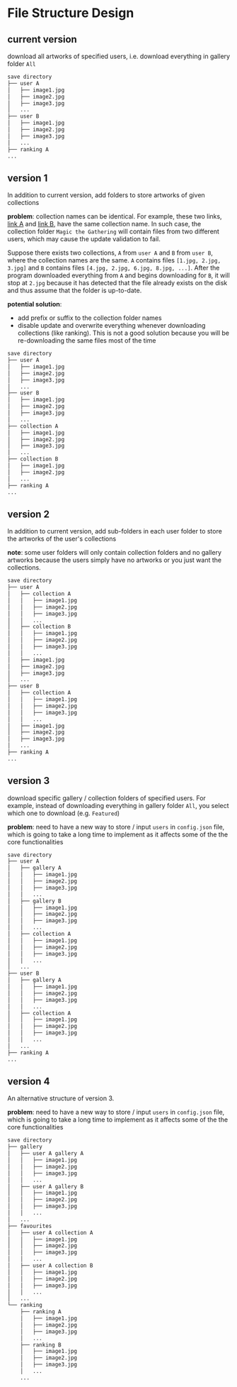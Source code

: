 # File Structure Design

## current version

download all artworks of specified users, i.e. download everything in gallery folder `All`

```bash
save directory
├── user A
│   ├── image1.jpg
│   ├── image2.jpg
│   ├── image3.jpg
│   ...
├── user B
│   ├── image1.jpg
│   ├── image2.jpg
│   ├── image3.jpg
│   ...
├── ranking A
...
```

## version 1

In addition to current version, add folders to store artworks of given collections

**problem**: collection names can be identical. For example, these two links, [link A](https://www.deviantart.com/noahbradley/gallery/37091608/magic-the-gathering) and [link B](https://www.deviantart.com/reddragonshadow/favourites/60479378/magic-the-gathering), have the same collection name. In such case, the collection folder `Magic the Gathering` will contain files from two different users, which may cause the update validation to fail.

Suppose there exists two collections, `A` from `user A` and `B` from `user B`, where the collection names are the same. `A` contains files `[1.jpg, 2.jpg, 3.jpg]` and `B` contains files `[4.jpg, 2.jpg, 6.jpg, 8.jpg, ...]`. After the program downloaded everything from `A` and begins downloading for `B`, it will stop at `2.jpg` because it has detected that the file already exists on the disk and thus assume that the folder is up-to-date.

**potential solution**:

- add prefix or suffix to the collection folder names
- disable update and overwrite everything whenever downloading collections (like ranking). This is not a good solution because you will be re-downloading the same files most of the time

```bash
save directory
├── user A
│   ├── image1.jpg
│   ├── image2.jpg
│   ├── image3.jpg
│   ...
├── user B
│   ├── image1.jpg
│   ├── image2.jpg
│   ├── image3.jpg
│   ...
├── collection A
│   ├── image1.jpg
│   ├── image2.jpg
│   ├── image3.jpg
│   ...
├── collection B
│   ├── image1.jpg
│   ├── image2.jpg
│   ...
├── ranking A
...
```

## version 2

In addition to current version, add sub-folders in each user folder to store the artworks of the user's collections

**note**: some user folders will only contain collection folders and no gallery artworks because the users simply have no artworks or you just want the collections.

```bash
save directory
├── user A
│   ├── collection A
│   │   ├── image1.jpg
│   │   ├── image2.jpg
│   │   ├── image3.jpg
│   │   ...
│   ├── collection B
│   │   ├── image1.jpg
│   │   ├── image2.jpg
│   │   ├── image3.jpg
│   │   ...
│   ├── image1.jpg
│   ├── image2.jpg
│   ├── image3.jpg
│   ...
├── user B
│   ├── collection A
│   │   ├── image1.jpg
│   │   ├── image2.jpg
│   │   ├── image3.jpg
│   │   ...
│   ├── image1.jpg
│   ├── image2.jpg
│   ├── image3.jpg
│   ...
├── ranking A
...
```

## version 3

download specific gallery / collection folders of specified users. For example, instead of downloading everything in gallery folder `All`, you select which one to download (e.g. `Featured`)

**problem**: need to have a new way to store / input `users` in `config.json` file, which is going to take a long time to implement as it affects some of the the core functionalities

```bash
save directory
├── user A
│   ├── gallery A
│   │   ├── image1.jpg
│   │   ├── image2.jpg
│   │   ├── image3.jpg
│   │   ...
│   ├── gallery B
│   │   ├── image1.jpg
│   │   ├── image2.jpg
│   │   ├── image3.jpg
│   │   ...
│   ├── collection A
│   │   ├── image1.jpg
│   │   ├── image2.jpg
│   │   ├── image3.jpg
│   │   ...
│   ...
├── user B
│   ├── gallery A
│   │   ├── image1.jpg
│   │   ├── image2.jpg
│   │   ├── image3.jpg
│   │   ...
│   ├── collection A
│   │   ├── image1.jpg
│   │   ├── image2.jpg
│   │   ├── image3.jpg
│   │   ...
│   ...
├── ranking A
...
```

## version 4

An alternative structure of version 3.

**problem**: need to have a new way to store / input `users` in `config.json` file, which is going to take a long time to implement as it affects some of the the core functionalities

```bash
save directory
├── gallery
│   ├── user A gallery A
│   │   ├── image1.jpg
│   │   ├── image2.jpg
│   │   ├── image3.jpg
│   │   ...
│   ├── user A gallery B
│   │   ├── image1.jpg
│   │   ├── image2.jpg
│   │   ├── image3.jpg
│   │   ...
│   ...
├── favourites
│   ├── user A collection A
│   │   ├── image1.jpg
│   │   ├── image2.jpg
│   │   ├── image3.jpg
│   │   ...
│   ├── user A collection B
│   │   ├── image1.jpg
│   │   ├── image2.jpg
│   │   ├── image3.jpg
│   │   ...
│   ...
└── ranking
    ├── ranking A
    │   ├── image1.jpg
    │   ├── image2.jpg
    │   ├── image3.jpg
    │   ...
    ├── ranking B
    │   ├── image1.jpg
    │   ├── image2.jpg
    │   ├── image3.jpg
    │   ...
    ...
```